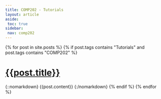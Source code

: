 ```yaml
---
title: COMP202 - Tutorials
layout: article
aside:
 toc: true
sidebar:
 nav: comp202
---
```

{% for post in site.posts %}
{% if post.tags contains "Tutorials" and post.tags contains "COMP202" %}
# [{{post.title}}]({{site.baseurl}}{{post.url}})
{::nomarkdown}
{{post.content}}
{:/nomarkdown}
{% endif %}
{% endfor %}
